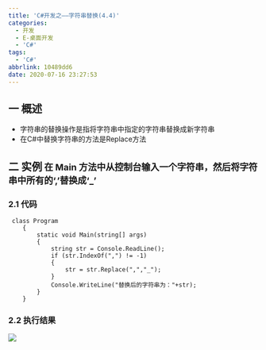```yaml
---
title: 'C#开发之——字符串替换(4.4)'
categories:
  - 开发
  - E-桌面开发
  - 'C#'
tags:
  - 'C#'
abbrlink: 10489dd6
date: 2020-07-16 23:27:53
---
```

## 一 概述

* 字符串的替换操作是指将字符串中指定的字符串替换成新字符串
* 在C#中替换字符串的方法是Replace方法

<!--more-->

## 二 实例<font size=4> 在 Main 方法中从控制台输入一个字符串，然后将字符串中所有的‘,’替换成‘_’ </font>

### 2.1 代码

```
 class Program
    {
        static void Main(string[] args)
        {
            string str = Console.ReadLine();
            if (str.IndexOf(",") != -1)
            {
                str = str.Replace(",","_");
            }
            Console.WriteLine("替换后的字符串为："+str);
        }
    }
```

### 2.2 执行结果
![][1]


[1]:https://raw.githubusercontent.com/PGzxc/CDN/master/blog-image/csharp-string-replace-sample.png